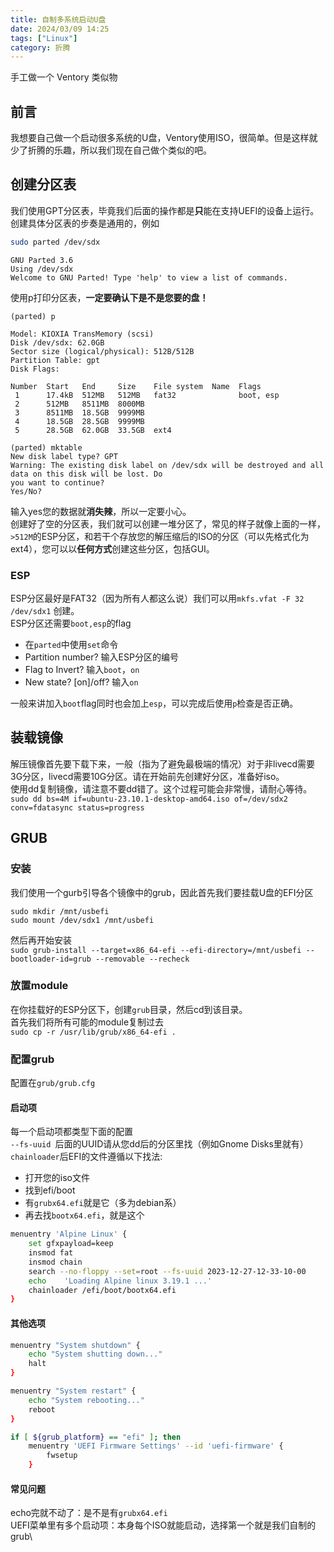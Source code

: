 ```yaml
---
title: 自制多系统启动U盘
date: 2024/03/09 14:25
tags: ["Linux"]
category: 折腾
---
```


手工做一个 Ventory 类似物

<!-- more -->

## 前言
我想要自己做一个启动很多系统的U盘，Ventory使用ISO，很简单。但是这样就少了折腾的乐趣，所以我们现在自己做个类似的吧。
## 创建分区表
我们使用GPT分区表，毕竟我们后面的操作都是**只**能在支持UEFI的设备上运行。创建具体分区表的步奏是通用的，例如
```bash
sudo parted /dev/sdx
```
```
GNU Parted 3.6
Using /dev/sdx
Welcome to GNU Parted! Type 'help' to view a list of commands.
```
使用p打印分区表，**一定要确认下是不是您要的盘！**
```
(parted) p
```
```
Model: KIOXIA TransMemory (scsi)
Disk /dev/sdx: 62.0GB
Sector size (logical/physical): 512B/512B
Partition Table: gpt
Disk Flags:

Number  Start   End     Size    File system  Name  Flags
 1      17.4kB  512MB   512MB   fat32              boot, esp
 2      512MB   8511MB  8000MB
 3      8511MB  18.5GB  9999MB
 4      18.5GB  28.5GB  9999MB
 5      28.5GB  62.0GB  33.5GB  ext4
```
```
(parted) mktable
New disk label type? GPT
Warning: The existing disk label on /dev/sdx will be destroyed and all data on this disk will be lost. Do
you want to continue?
Yes/No?
```
输入yes您的数据就**消失辣**，所以一定要小心。\
创建好了空的分区表，我们就可以创建一堆分区了，常见的样子就像上面的一样，`>512M`的ESP分区，和若干个存放您的解压缩后的ISO的分区（可以先格式化为ext4），您可以以**任何方式**创建这些分区，包括GUI。
### ESP
ESP分区最好是FAT32（因为所有人都这么说）我们可以用`mkfs.vfat -F 32 /dev/sdx1` 创建。\
ESP分区还需要`boot,esp`的flag
- 在`parted`中使用`set`命令
- Partition number? 输入ESP分区的编号
- Flag to Invert? 输入`boot`，`on`
- New state?  [on]/off? 输入`on`

一般来讲加入`boot`flag同时也会加上`esp`，可以完成后使用`p`检查是否正确。

## 装载镜像
解压镜像首先要下载下来，一般（指为了避免最极端的情况）对于非livecd需要3G分区，livecd需要10G分区。请在开始前先创建好分区，准备好iso。\
使用dd复制镜像，请注意不要dd错了。这个过程可能会非常慢，请耐心等待。\
`sudo dd bs=4M if=ubuntu-23.10.1-desktop-amd64.iso of=/dev/sdx2 conv=fdatasync status=progress`

## GRUB
### 安装
我们使用一个gurb引导各个镜像中的grub，因此首先我们要挂载U盘的EFI分区
```
sudo mkdir /mnt/usbefi
sudo mount /dev/sdx1 /mnt/usbefi
```
然后再开始安装\
`sudo grub-install --target=x86_64-efi --efi-directory=/mnt/usbefi --bootloader-id=grub --removable --recheck`
### 放置module
在你挂载好的ESP分区下，创建`grub`目录，然后cd到该目录。\
首先我们将所有可能的module复制过去\
`sudo cp -r /usr/lib/grub/x86_64-efi .`
### 配置grub
配置在`grub/grub.cfg`
#### 启动项
每一个启动项都类型下面的配置\
`--fs-uuid `后面的UUID请从您dd后的分区里找（例如Gnome Disks里就有）\
`chainloader`后EFI的文件遵循以下找法:
- 打开您的iso文件
- 找到efi/boot
- 有`grubx64.efi`就是它（多为debian系）
- 再去找`bootx64.efi`，就是这个

```bash
menuentry 'Alpine Linux' {
	set gfxpayload=keep
	insmod fat
	insmod chain
	search --no-floppy --set=root --fs-uuid 2023-12-27-12-33-10-00
	echo	'Loading Alpine linux 3.19.1 ...'
	chainloader /efi/boot/bootx64.efi
}
```
#### 其他选项
```bash
menuentry "System shutdown" {
	echo "System shutting down..."
	halt
}

menuentry "System restart" {
	echo "System rebooting..."
	reboot
}

if [ ${grub_platform} == "efi" ]; then
	menuentry 'UEFI Firmware Settings' --id 'uefi-firmware' {
		fwsetup
	}
```
#### 常见问题
echo完就不动了：是不是有`grubx64.efi`\
UEFI菜单里有多个启动项：本身每个ISO就能启动，选择第一个就是我们自制的grub\
